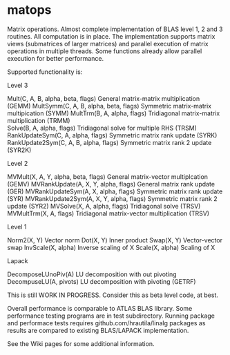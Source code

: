 matops
======

Matrix operations. Almost complete implementation of BLAS level 1, 2 and 3 routines. All computation is in place. The implementation supports matrix views (submatrices of larger matrices) and parallel execution of matrix operations in multiple threads. Some functions already allow parallel execution for better performance.

Supported functionality is:

  Level 3

  Mult(C, A, B, alpha, beta, flags)       General matrix-matrix multiplication  (GEMM)
  MultSymm(C, A, B, alpha, beta, flags)   Symmetric matrix-matrix multipication (SYMM)
  MultTrm(B, A, alpha, flags) 	 	  Tridiagonal matrix-matrix multiplication (TRMM)  
  Solve(B, A, alpha, flags)		  Tridiagonal solve for multiple RHS (TRSM)
  RankUpdateSym(C, A, alpha, flags)	  Symmetric matrix rank update (SYRK)
  RankUpdate2Sym(C, A, B, alpha, flags)	  Symmetric matrix rank 2 update (SYR2K)

  Level 2

  MVMult(X, A, Y, alpha, beta, flags)	  General matrix-vector multiplcation (GEMV)
  MVRankUpdate(A, X, Y, alpha, flags)	  General matrix rank update (GER)
  MVRankUpdateSym(A, X, alpha, flags)	  Symmetric matrix rank update (SYR)
  MVRankUpdate2Sym(A, X, Y, alpha, flags) Symmetric matrix rank 2 update (SYR2)
  MVSolve(X, A, alpha, flags)		  Tridiagonal solve (TRSV)
  MVMultTrm(X, A, flags)		  Tridiagonal matrix-vector multiplication (TRSV)

  Level 1

  Norm2(X, Y)				  Vector norm
  Dot(X, Y)				  Inner product
  Swap(X, Y)				  Vector-vector swap
  InvScale(X, alpha)			  Inverse scaling of X
  Scale(X, alpha)			  Scaling of X 

  Lapack
  
  DecomposeLUnoPiv(A)			  LU decomposition with out pivoting
  DecompuseLU(A, pivots)		  LU decomposition with pivoting (GETRF)

This is still WORK IN PROGRESS. Consider this as beta level code, at best. 

Overall performance is comparable to ATLAS BLAS library. Some performance testing programs are in test subdirectory. Running package and performace tests requires github.com/hrautila/linalg packages as results are compared to existing BLAS/LAPACK implementation.

See the Wiki pages for some additional information. 

